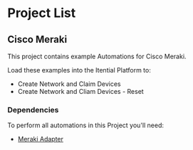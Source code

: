 # Project List

## Cisco Meraki

This project contains example Automations for Cisco Meraki.

Load these examples into the Itential Platform to:

- Create Network and Claim Devices
- Create Network and Cliam Devices - Reset

### Dependencies
To perform all automations in this Project you'll need:
- [Meraki Adapter](https://gitlab.com/itentialopensource/adapters/adapter-meraki)
